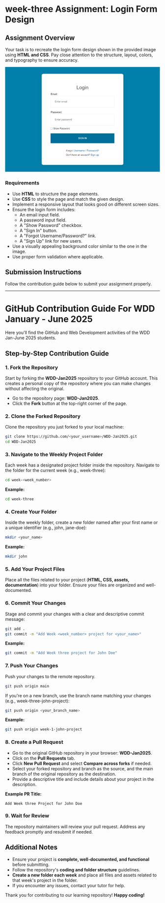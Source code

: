 # week-three Assignment: Login Form Design

## Assignment Overview
Your task is to recreate the login form design shown in the provided image using **HTML and CSS**. Pay close attention to the structure, layout, colors, and typography to ensure accuracy.

![Login Page Design](image.png)

### **Requirements**
- Use **HTML** to structure the page elements.
- Use **CSS** to style the page and match the given design.
- Implement a responsive layout that looks good on different screen sizes.
- Ensure the login form includes:
  - An email input field.
  - A password input field.
  - A "Show Password" checkbox.
  - A "Sign In" button.
  - A "Forgot Username/Password?" link.
  - A "Sign Up" link for new users.
- Use a visually appealing background color similar to the one in the image.
- Use proper form validation where applicable.

## **Submission Instructions**
Follow the contribution guide below to submit your assignment properly.

---

# GitHub Contribution Guide For WDD January - June 2025

Here you'll find the GitHub and Web Development activities of the WDD Jan-June 2025 students.

## **Step-by-Step Contribution Guide**

### **1. Fork the Repository**
Start by forking the **WDD-Jan2025** repository to your GitHub account. This creates a personal copy of the repository where you can make changes without affecting the original.

- Go to the repository page: **WDD-Jan2025**.
- Click the **Fork** button at the top-right corner of the page.

### **2. Clone the Forked Repository**
Clone the repository you just forked to your local machine:

```bash
git clone https://github.com/<your_username>/WDD-Jan2025.git
cd WDD-Jan2025
```

### **3. Navigate to the Weekly Project Folder**
Each week has a designated project folder inside the repository. Navigate to the folder for the current week (e.g., week-three):

```bash
cd week-<week_number>
```
**Example:**
```bash
cd week-three
```

### **4. Create Your Folder**
Inside the weekly folder, create a new folder named after your first name or a unique identifier (e.g., john, jane-doe):

```bash
mkdir <your_name>
```
**Example:**
```bash
mkdir john
```

### **5. Add Your Project Files**
Place all the files related to your project (**HTML, CSS, assets, documentation**) into your folder. Ensure your files are organized and well-documented.

### **6. Commit Your Changes**
Stage and commit your changes with a clear and descriptive commit message:

```bash
git add .
git commit -m "Add Week <week_number> project for <your_name>"
```
**Example:**
```bash
git commit -m "Add Week three project for John Doe"
```

### **7. Push Your Changes**
Push your changes to the remote repository.

```bash
git push origin main
```
If you're on a new branch, use the branch name matching your changes (e.g., week-three-john-project):

```bash
git push origin <your_branch_name>
```
**Example:**
```bash
git push origin week-1-john-project
```

### **8. Create a Pull Request**
- Go to the original GitHub repository in your browser: **WDD-Jan2025**.
- Click on the **Pull Requests** tab.
- Click **New Pull Request** and select **Compare across forks** if needed.
- Select your forked repository and branch as the source, and the main branch of the original repository as the destination.
- Provide a descriptive title and include details about your project in the description.

**Example PR Title:**
```
Add Week three Project for John Doe
```

### **9. Wait for Review**
The repository maintainers will review your pull request. Address any feedback promptly and resubmit if needed.

## **Additional Notes**
- Ensure your project is **complete, well-documented, and functional** before submitting.
- Follow the repository's **coding and folder structure** guidelines.
- **Create a new folder each week** and place all files and assets related to that week's project in the folder.
- If you encounter any issues, contact your tutor for help.

Thank you for contributing to our learning repository! **Happy coding!**
